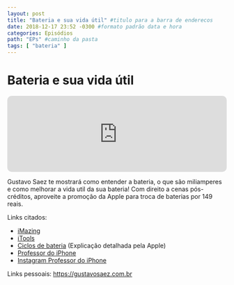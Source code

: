 ```yaml
---
layout: post
title: "Bateria e sua vida útil" #titulo para a barra de enderecos
date: 2018-12-17 23:52 -0300 #formato padrão data e hora
categories: Episódios
path: "EPs" #caminho da pasta
tags: [ "bateria" ]
---
```


# Bateria e sua vida útil

<iframe allow="autoplay *; encrypted-media *; fullscreen *; clipboard-write" frameborder="0" height="175" style="width:100%;max-width:660px;overflow:hidden;border-radius:10px;" sandbox="allow-forms allow-popups allow-same-origin allow-scripts allow-storage-access-by-user-activation allow-top-navigation-by-user-activation" src="https://embed.podcasts.apple.com/us/podcast/podapps/id1434188907?i=1000425939938&theme=auto"></iframe>

Gustavo Saez te mostrará como entender a bateria, o que são miliamperes e como melhorar a vida util da sua bateria!
Com direito a cenas pós-créditos, aproveite a promoção da Apple para troca de baterias por 149 reais.

Links citados:

- [iMazing](https://imazing.com)
- [iTools](https://www.thinkskysoft.com/itools/)
- [Ciclos de bateria](https://www.apple.com/br/batteries/why-lithium-ion/) (Explicação detalhada pela Apple)
- [Professor do iPhone](https://www.professordoiphone.com.br)
- [Instagram Professor do iPhone](https://www.instagram.com/professordoiphone)

Links pessoais:
https://gustavosaez.com.br